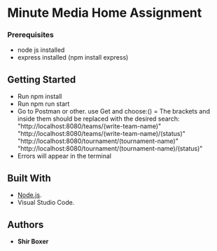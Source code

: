 # Minute Media Home Assignment

### Prerequisites
* node js installed
* express installed (npm install express)

## Getting Started
* Run npm install  
* Run npm run start 
* Go to Postman or other. use Get and choose:() = The brackets and inside them should be replaced with the desired search:
 "http://localhost:8080/teams/(write-team-name)"
 "http://localhost:8080/teams/(write-team-name)/(status)"
 "http://localhost:8080/tournament/(tournament-name)"
 "http://localhost:8080/tournament/(tournament-name)/(status)"
* Errors will appear in the terminal
 

## Built With
* [Node.js](https://nodejs.org/en/).
* Visual Studio Code.

## Authors
* **Shir Boxer** 
